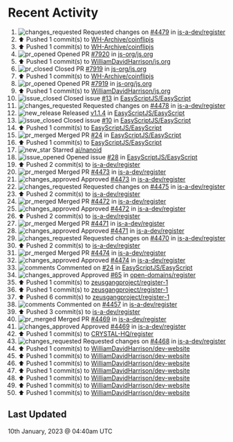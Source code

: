 # Recent Activity

<!--RECENT_ACTIVITY:start-->
1. ![changes_requested](https://cdn.jsdelivr.net/gh/Readme-Workflows/Readme-Icons@main/icons/octicons/RequestedChanges.svg) Requested changes on [#4479](https://github.com/is-a-dev/register/pull/4479#pullrequestreview-1241488059) in [is-a-dev/register](https://github.com/is-a-dev/register)<br>
2. ⬆️ Pushed 1 commit(s) to [WH-Archive/coinflipjs](https://github.com/WH-Archive/coinflipjs)<br>
3. ⬆️ Pushed 1 commit(s) to [WH-Archive/coinflipjs](https://github.com/WH-Archive/coinflipjs)<br>
4. ![pr_opened](https://cdn.jsdelivr.net/gh/Readme-Workflows/Readme-Icons@main/icons/octicons/PullRequestOpened.svg) Opened PR [#7920](https://github.com/js-org/js.org/pull/7920) in [js-org/js.org](https://github.com/js-org/js.org)<br>
5. ⬆️ Pushed 1 commit(s) to [WilliamDavidHarrison/js.org](https://github.com/WilliamDavidHarrison/js.org)<br>
6. ![pr_closed](https://cdn.jsdelivr.net/gh/Readme-Workflows/Readme-Icons@main/icons/octicons/PullRequestClosed.svg) Closed PR [#7919](https://github.com/js-org/js.org/pull/7919) in [js-org/js.org](https://github.com/js-org/js.org)<br>
7. ⬆️ Pushed 1 commit(s) to [WH-Archive/coinflipjs](https://github.com/WH-Archive/coinflipjs)<br>
8. ![pr_opened](https://cdn.jsdelivr.net/gh/Readme-Workflows/Readme-Icons@main/icons/octicons/PullRequestOpened.svg) Opened PR [#7919](https://github.com/js-org/js.org/pull/7919) in [js-org/js.org](https://github.com/js-org/js.org)<br>
9. ⬆️ Pushed 1 commit(s) to [WilliamDavidHarrison/js.org](https://github.com/WilliamDavidHarrison/js.org)<br>
10. ![issue_closed](https://cdn.jsdelivr.net/gh/Readme-Workflows/Readme-Icons@main/icons/octicons/IssueClosed.svg) Closed issue [#13](https://github.com/EasyScriptJS/EasyScript/issues/13) in [EasyScriptJS/EasyScript](https://github.com/EasyScriptJS/EasyScript)<br>
11. ![changes_requested](https://cdn.jsdelivr.net/gh/Readme-Workflows/Readme-Icons@main/icons/octicons/RequestedChanges.svg) Requested changes on [#4478](https://github.com/is-a-dev/register/pull/4478#pullrequestreview-1241388679) in [is-a-dev/register](https://github.com/is-a-dev/register)<br>
12. ![new_release](https://cdn.jsdelivr.net/gh/Readme-Workflows/Readme-Icons@main/icons/octicons/Release.svg) Released [v1.1.4](https://github.com/EasyScriptJS/EasyScript/releases/tag/v1.1.4) in [EasyScriptJS/EasyScript](https://github.com/EasyScriptJS/EasyScript)<br>
13. ![issue_closed](https://cdn.jsdelivr.net/gh/Readme-Workflows/Readme-Icons@main/icons/octicons/IssueClosed.svg) Closed issue [#10](https://github.com/EasyScriptJS/EasyScript/issues/10) in [EasyScriptJS/EasyScript](https://github.com/EasyScriptJS/EasyScript)<br>
14. ⬆️ Pushed 1 commit(s) to [EasyScriptJS/EasyScript](https://github.com/EasyScriptJS/EasyScript)<br>
15. ![pr_merged](https://cdn.jsdelivr.net/gh/Readme-Workflows/Readme-Icons@main/icons/octicons/PullRequestMerged.svg) Merged PR [#24](https://github.com/EasyScriptJS/EasyScript/pull/24) in [EasyScriptJS/EasyScript](https://github.com/EasyScriptJS/EasyScript)<br>
16. ⬆️ Pushed 1 commit(s) to [EasyScriptJS/EasyScript](https://github.com/EasyScriptJS/EasyScript)<br>
17. ![new_star](https://cdn.jsdelivr.net/gh/Readme-Workflows/Readme-Icons@main/icons/octicons/StarredRepositoryYellow.svg) Starred [ai/nanoid](https://github.com/ai/nanoid)<br>
18. ![issue_opened](https://cdn.jsdelivr.net/gh/Readme-Workflows/Readme-Icons@main/icons/octicons/IssueOpened.svg) Opened issue [#28](https://github.com/EasyScriptJS/EasyScript/issues/28) in [EasyScriptJS/EasyScript](https://github.com/EasyScriptJS/EasyScript)<br>
19. ⬆️ Pushed 2 commit(s) to [is-a-dev/register](https://github.com/is-a-dev/register)<br>
20. ![pr_merged](https://cdn.jsdelivr.net/gh/Readme-Workflows/Readme-Icons@main/icons/octicons/PullRequestMerged.svg) Merged PR [#4473](https://github.com/is-a-dev/register/pull/4473) in [is-a-dev/register](https://github.com/is-a-dev/register)<br>
21. ![changes_approved](https://cdn.jsdelivr.net/gh/Readme-Workflows/Readme-Icons@main/icons/octicons/ApprovedChanges.svg) Approved [#4473](https://github.com/is-a-dev/register/pull/4473#pullrequestreview-1241358056) in [is-a-dev/register](https://github.com/is-a-dev/register)<br>
22. ![changes_requested](https://cdn.jsdelivr.net/gh/Readme-Workflows/Readme-Icons@main/icons/octicons/RequestedChanges.svg) Requested changes on [#4475](https://github.com/is-a-dev/register/pull/4475#pullrequestreview-1241357722) in [is-a-dev/register](https://github.com/is-a-dev/register)<br>
23. ⬆️ Pushed 2 commit(s) to [is-a-dev/register](https://github.com/is-a-dev/register)<br>
24. ![pr_merged](https://cdn.jsdelivr.net/gh/Readme-Workflows/Readme-Icons@main/icons/octicons/PullRequestMerged.svg) Merged PR [#4472](https://github.com/is-a-dev/register/pull/4472) in [is-a-dev/register](https://github.com/is-a-dev/register)<br>
25. ![changes_approved](https://cdn.jsdelivr.net/gh/Readme-Workflows/Readme-Icons@main/icons/octicons/ApprovedChanges.svg) Approved [#4472](https://github.com/is-a-dev/register/pull/4472#pullrequestreview-1241356891) in [is-a-dev/register](https://github.com/is-a-dev/register)<br>
26. ⬆️ Pushed 2 commit(s) to [is-a-dev/register](https://github.com/is-a-dev/register)<br>
27. ![pr_merged](https://cdn.jsdelivr.net/gh/Readme-Workflows/Readme-Icons@main/icons/octicons/PullRequestMerged.svg) Merged PR [#4471](https://github.com/is-a-dev/register/pull/4471) in [is-a-dev/register](https://github.com/is-a-dev/register)<br>
28. ![changes_approved](https://cdn.jsdelivr.net/gh/Readme-Workflows/Readme-Icons@main/icons/octicons/ApprovedChanges.svg) Approved [#4471](https://github.com/is-a-dev/register/pull/4471#pullrequestreview-1241354631) in [is-a-dev/register](https://github.com/is-a-dev/register)<br>
29. ![changes_requested](https://cdn.jsdelivr.net/gh/Readme-Workflows/Readme-Icons@main/icons/octicons/RequestedChanges.svg) Requested changes on [#4470](https://github.com/is-a-dev/register/pull/4470#pullrequestreview-1241354173) in [is-a-dev/register](https://github.com/is-a-dev/register)<br>
30. ⬆️ Pushed 2 commit(s) to [is-a-dev/register](https://github.com/is-a-dev/register)<br>
31. ![pr_merged](https://cdn.jsdelivr.net/gh/Readme-Workflows/Readme-Icons@main/icons/octicons/PullRequestMerged.svg) Merged PR [#4474](https://github.com/is-a-dev/register/pull/4474) in [is-a-dev/register](https://github.com/is-a-dev/register)<br>
32. ![changes_approved](https://cdn.jsdelivr.net/gh/Readme-Workflows/Readme-Icons@main/icons/octicons/ApprovedChanges.svg) Approved [#4474](https://github.com/is-a-dev/register/pull/4474#pullrequestreview-1241348081) in [is-a-dev/register](https://github.com/is-a-dev/register)<br>
33. ![comments](https://cdn.jsdelivr.net/gh/Readme-Workflows/Readme-Icons@main/icons/octicons/Comment.svg) Commented on [#24](https://github.com/EasyScriptJS/EasyScript/pull/24#issuecomment-1376496888) in [EasyScriptJS/EasyScript](https://github.com/EasyScriptJS/EasyScript)<br>
34. ![changes_approved](https://cdn.jsdelivr.net/gh/Readme-Workflows/Readme-Icons@main/icons/octicons/ApprovedChanges.svg) Approved [#65](https://github.com/open-domains/register/pull/65#pullrequestreview-1241321288) in [open-domains/register](https://github.com/open-domains/register)<br>
35. ⬆️ Pushed 1 commit(s) to [zeusgangproject/register-1](https://github.com/zeusgangproject/register-1)<br>
36. ⬆️ Pushed 1 commit(s) to [zeusgangproject/register-1](https://github.com/zeusgangproject/register-1)<br>
37. ⬆️ Pushed 6 commit(s) to [zeusgangproject/register-1](https://github.com/zeusgangproject/register-1)<br>
38. ![comments](https://cdn.jsdelivr.net/gh/Readme-Workflows/Readme-Icons@main/icons/octicons/Comment.svg) Commented on [#4457](https://github.com/is-a-dev/register/pull/4457#issuecomment-1376454005) in [is-a-dev/register](https://github.com/is-a-dev/register)<br>
39. ⬆️ Pushed 3 commit(s) to [is-a-dev/register](https://github.com/is-a-dev/register)<br>
40. ![pr_merged](https://cdn.jsdelivr.net/gh/Readme-Workflows/Readme-Icons@main/icons/octicons/PullRequestMerged.svg) Merged PR [#4469](https://github.com/is-a-dev/register/pull/4469) in [is-a-dev/register](https://github.com/is-a-dev/register)<br>
41. ![changes_approved](https://cdn.jsdelivr.net/gh/Readme-Workflows/Readme-Icons@main/icons/octicons/ApprovedChanges.svg) Approved [#4469](https://github.com/is-a-dev/register/pull/4469#pullrequestreview-1240512201) in [is-a-dev/register](https://github.com/is-a-dev/register)<br>
42. ⬆️ Pushed 1 commit(s) to [CRYSTAL-HQ/register](https://github.com/CRYSTAL-HQ/register)<br>
43. ![changes_requested](https://cdn.jsdelivr.net/gh/Readme-Workflows/Readme-Icons@main/icons/octicons/RequestedChanges.svg) Requested changes on [#4468](https://github.com/is-a-dev/register/pull/4468#pullrequestreview-1240510451) in [is-a-dev/register](https://github.com/is-a-dev/register)<br>
44. ⬆️ Pushed 1 commit(s) to [WilliamDavidHarrison/dev-website](https://github.com/WilliamDavidHarrison/dev-website)<br>
45. ⬆️ Pushed 1 commit(s) to [WilliamDavidHarrison/dev-website](https://github.com/WilliamDavidHarrison/dev-website)<br>
46. ⬆️ Pushed 1 commit(s) to [WilliamDavidHarrison/dev-website](https://github.com/WilliamDavidHarrison/dev-website)<br>
47. ⬆️ Pushed 1 commit(s) to [WilliamDavidHarrison/dev-website](https://github.com/WilliamDavidHarrison/dev-website)<br>
48. ⬆️ Pushed 1 commit(s) to [WilliamDavidHarrison/dev-website](https://github.com/WilliamDavidHarrison/dev-website)<br>
49. ⬆️ Pushed 1 commit(s) to [WilliamDavidHarrison/dev-website](https://github.com/WilliamDavidHarrison/dev-website)<br>
50. ⬆️ Pushed 1 commit(s) to [WilliamDavidHarrison/dev-website](https://github.com/WilliamDavidHarrison/dev-website)<br>
<!--RECENT_ACTIVITY:end-->

## Last Updated
<!--RECENT_ACTIVITY:last_update-->
10th January, 2023 @ 04:40am UTC
<!--RECENT_ACTIVITY:last_update_end-->
